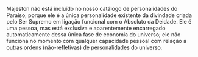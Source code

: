﻿Majeston não está incluído no nosso catálogo de personalidades do Paraíso, porque ele é a única personalidade existente da divindade criada pelo Ser Supremo em ligação funcional com o Absoluto da Deidade. Ele é uma pessoa, mas está exclusiva e aparentemente encarregado automaticamente dessa única fase de economia do universo; ele não funciona no momento com qualquer capacidade pessoal com relação a outras ordens (não-refletivas) de personalidades do universo.